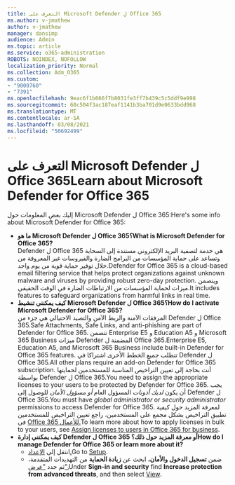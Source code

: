 ```yaml
---
title: التعرف على Microsoft Defender ل Office 365
ms.author: v-jmathew
author: v-jmathew
manager: dansimp
audience: Admin
ms.topic: article
ms.service: o365-administration
ROBOTS: NOINDEX, NOFOLLOW
localization_priority: Normal
ms.collection: Adm_O365
ms.custom:
- "9000760"
- "7391"
ms.openlocfilehash: 9eac6f1b666f7b8031fe3ff7b439c5c5ddf9e998
ms.sourcegitcommit: 60c504f3ac187eaf1141b3ba701d9e0633bdd968
ms.translationtype: MT
ms.contentlocale: ar-SA
ms.lasthandoff: 03/08/2021
ms.locfileid: "50692499"
---
```

# <a name="learn-about-microsoft-defender-for-office-365"></a><span data-ttu-id="9b1b2-102">التعرف على Microsoft Defender ل Office 365</span><span class="sxs-lookup"><span data-stu-id="9b1b2-102">Learn about Microsoft Defender for Office 365</span></span>

<span data-ttu-id="9b1b2-103">إليك بعض المعلومات حول Microsoft Defender ل Office 365:</span><span class="sxs-lookup"><span data-stu-id="9b1b2-103">Here's some info about Microsoft Defender for Office 365:</span></span>

- <span data-ttu-id="9b1b2-104">**ما هو Microsoft Defender ل Office 365؟**</span><span class="sxs-lookup"><span data-stu-id="9b1b2-104">**What is Microsoft Defender for Office 365?**</span></span>  
    <span data-ttu-id="9b1b2-105">Defender ل Office 365 هي خدمة لتصفية البريد الإلكتروني مستندة إلى السحابة وتساعد على حماية المؤسسات من البرامج الضارة والفيروسات غير المعروفة من خلال توفير حماية قوية من يوم واحد.</span><span class="sxs-lookup"><span data-stu-id="9b1b2-105">Defender for Office 365 is a cloud-based email filtering service that helps protect organizations against unknown malware and viruses by providing robust zero-day protection.</span></span> <span data-ttu-id="9b1b2-106">ويتضمن ميزات لحماية المؤسسات من الارتباطات الضارة في الوقت الحقيقي.</span><span class="sxs-lookup"><span data-stu-id="9b1b2-106">It includes features to safeguard organizations from harmful links in real time.</span></span>
- <span data-ttu-id="9b1b2-107">**كيف يمكنني تنشيط Microsoft Defender ل Office 365؟**</span><span class="sxs-lookup"><span data-stu-id="9b1b2-107">**How do I activate Microsoft Defender for Office 365?**</span></span>  
    <span data-ttu-id="9b1b2-108">المرفقات الآمنة والربط الآمن والتصيد الاحتيالي هي جزء من Defender ل Office 365.</span><span class="sxs-lookup"><span data-stu-id="9b1b2-108">Safe Attachments, Safe Links, and anti-phishing are part of Defender for Office 365.</span></span> <span data-ttu-id="9b1b2-109">تتضمن Enterprise E5 و Education A5 و Microsoft 365 Business ميزات Defender المضمنة ل Office 365.</span><span class="sxs-lookup"><span data-stu-id="9b1b2-109">Enterprise E5, Education A5, and Microsoft 365 Business include built-in Defender for Office 365 features.</span></span> <span data-ttu-id="9b1b2-110">تتطلب جميع الخطط الأخرى اشتراكا في Defender ل Office 365.</span><span class="sxs-lookup"><span data-stu-id="9b1b2-110">All other plans require an add-on Defender for Office 365 subscription.</span></span> <span data-ttu-id="9b1b2-111">أنت بحاجة إلى تعيين التراخيص المناسبة للمستخدمين لحمايتها بواسطة Defender ل Office 365.</span><span class="sxs-lookup"><span data-stu-id="9b1b2-111">You need to assign the appropriate licenses to your users to be protected by Defender for Office 365.</span></span> <span data-ttu-id="9b1b2-112">يجب أن يكون *لديك أذونات* المسؤول العام *أو مسؤول الأمان* للوصول إلى Defender ل Office 365.</span><span class="sxs-lookup"><span data-stu-id="9b1b2-112">You must have *global administrator* or *security administrator* permissions to access Defender for Office 365.</span></span> <span data-ttu-id="9b1b2-113">لمعرفة المزيد حول كيفية تطبيق التراخيص بشكل مجمع على المستخدمين، راجع تعيين التراخيص للمستخدمين في [Office 365 للأعمال.](https://go.microsoft.com/fwlink/?linkid=2093435)</span><span class="sxs-lookup"><span data-stu-id="9b1b2-113">To learn more about how to apply licenses in bulk to your users, see [Assign licenses to users in Office 365 for business](https://go.microsoft.com/fwlink/?linkid=2093435).</span></span>
- <span data-ttu-id="9b1b2-114">**كيف يمكنني إدارة Defender ل Office 365 أو معرفة المزيد حول ذلك؟**</span><span class="sxs-lookup"><span data-stu-id="9b1b2-114">**How do I manage Defender for Office 365 or learn more about it?**</span></span>  
  - <span data-ttu-id="9b1b2-115">انتقل إلى [الإعداد.](https://go.microsoft.com/fwlink/p/?linkid=2075721)</span><span class="sxs-lookup"><span data-stu-id="9b1b2-115">Go to [Setup](https://go.microsoft.com/fwlink/p/?linkid=2075721).</span></span>  
  - <span data-ttu-id="9b1b2-116">ضمن **تسجيل الدخول والأمان،** ابحث عن **زيادة الحماية** من التهديدات المتقدمة، ثم حدد ["عرض".](https://go.microsoft.com/fwlink/?linkid=2109302)</span><span class="sxs-lookup"><span data-stu-id="9b1b2-116">Under **Sign-in and security** find **Increase protection from advanced threats**, and then select [View](https://go.microsoft.com/fwlink/?linkid=2109302).</span></span>
